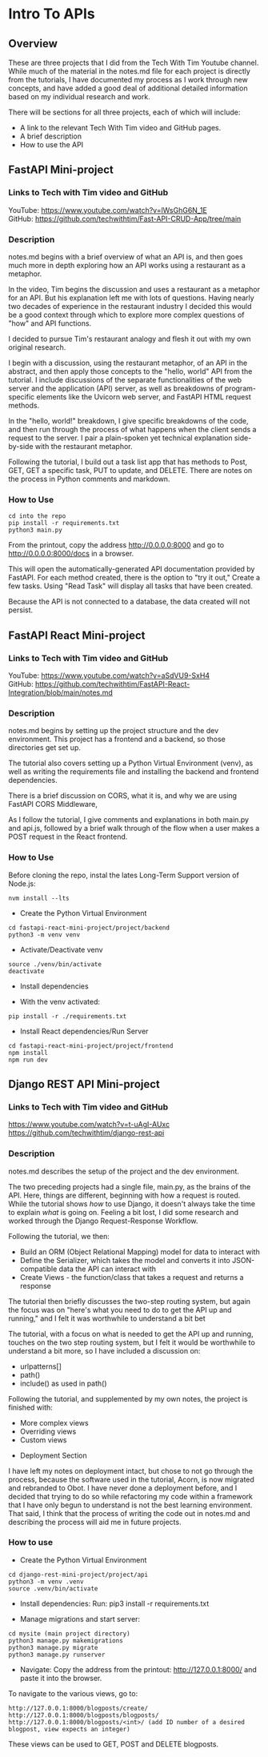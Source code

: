 # Intro To APIs

## Overview

These are three projects that I did from the Tech With Tim Youtube channel. While much of the material in the notes.md file for each project is directly from the tutorials, I have documented my process as I work through new concepts, and have added a good deal of additional detailed information based on my individual research and work.

There will be sections for all three projects, each of which will include:
- A link to the relevant Tech With Tim video and GitHub pages.
- A brief description
- How to use the API


## FastAPI Mini-project

### Links to Tech with Tim video and GitHub
YouTube: https://www.youtube.com/watch?v=lWsGhG6N_1E<br>
GitHub: https://github.com/techwithtim/Fast-API-CRUD-App/tree/main<br>


### Description

notes.md begins with a brief overview of what an API is, and then goes much more in depth exploring how an API works using a restaurant as a metaphor. 

In the video, Tim begins the discussion and uses a restaurant as a metaphor for an API. But his explanation left me with lots of questions. Having nearly two decades of experience in the restaurant industry I decided this would be a good context through which to explore more complex questions of "how" and API functions.

I decided to pursue Tim's restaurant analogy and flesh it out with my own original research.

I begin with a discussion, using the restaurant metaphor, of an API in the abstract, and then apply those concepts to the "hello, world" API from the tutorial. I include discussions of the separate functionalities of the web server and the application (API) server, as well as breakdowns of program-specific elements like the Uvicorn web server, and FastAPI HTML request methods.

In the "hello, world!" breakdown, I give specific breakdowns of the code, and then run through the process of what happens when the client sends a request to the server. I pair a plain-spoken yet technical explanation side-by-side with the restaurant metaphor.

Following the tutorial, I build out a task list app that has methods to Post, GET, GET a specific task, PUT to update, and DELETE. There are notes on the process in Python comments and markdown.


### How to Use

```
cd into the repo
pip install -r requirements.txt
python3 main.py
```
From the printout, copy the address http://0.0.0.0:8000 and go to http://0.0.0.0:8000/docs in a browser.

This will open the automatically-generated API documentation provided by FastAPI. For each method created, there is the option to "try it out," Create a few tasks. Using "Read Task" will display all tasks that have been created. 

Because the API is not connected to a database, the data created will not persist.


## FastAPI React Mini-project

### Links to Tech with Tim video and GitHub
YouTube: https://www.youtube.com/watch?v=aSdVU9-SxH4<br>
GitHub: https://github.com/techwithtim/FastAPI-React-Integration/blob/main/notes.md<br>


### Description

notes.md begins by setting up the project structure and the dev environment. This project has a frontend and a backend, so those directories get set up.

The tutorial also covers setting up a Python Virtual Environment (venv), as well as writing the requirements file and installing the backend and frontend dependencies. 

There is a brief discussion on CORS, what it is, and why we are using FastAPI CORS Middleware, 

As I follow the tutorial, I give comments and explanations in both main.py and api.js, followed by a brief walk through of the flow when a user makes a POST request in the React frontend.


### How to Use

Before cloning the repo, instal the lates Long-Term Support version of Node.js:
```
nvm install --lts
```

* Create the Python Virtual Environment
```
cd fastapi-react-mini-project/project/backend
python3 -m venv venv
```

* Activate/Deactivate venv
```
source ./venv/bin/activate
deactivate
```

* Install dependencies
- With the venv activated:
```
pip install -r ./requirements.txt
```

* Install React dependencies/Run Server
```
cd fastapi-react-mini-project/project/frontend
npm install
npm run dev
```


## Django REST API Mini-project

### Links to Tech with Tim video and GitHub
https://www.youtube.com/watch?v=t-uAgI-AUxc<br>
https://github.com/techwithtim/django-rest-api<br>


### Description

notes.md describes the setup of the project and the dev environment. 

The two preceding projects had a single file, main.py, as the brains of the API. Here, things are different, beginning with how a request is routed. While the tutorial shows *how* to use Django, it doesn't always take the time to explain *what* is going on. Feeling a bit lost, I did some research and worked through the Django Request-Response Workflow.

Following the tutorial, we then:
- Build an ORM (Object Relational Mapping) model for data to interact with
- Define the Serializer, which takes the model and converts it into JSON-compatible data the API can interact with
- Create Views - the function/class that takes a request and returns a response

The tutorial then briefly discusses the two-step routing system, but again the focus was on "here's what you need to do to get the API up and running," and I felt it was worthwhile to understand a bit bet

The tutorial, with a focus on what is needed to get the API up and running, touches on the two step routing system, but I felt it would be worthwhile to understand a bit more, so I have included a discussion on:
- urlpatterns[]
- path()
- include() as used in path()

Following the tutorial, and supplemented by my own notes, the project is finished with:
- More complex views
- Overriding views
- Custom views

* Deployment Section

I have left my notes on deployment intact, but chose to not go through the process, because the software used in the tutorial, Acorn, is now migrated and rebranded to Obot. I have never done a deployment before, and I decided that trying to do so while refactoring my code within a framework that I have only begun to understand is not the best learning environment. That said, I think that the process of writing the code out in notes.md and describing the process will aid me in future projects.


### How to use

* Create the Python Virtual Environment
```
cd django-rest-mini-project/project/api
python3 -m venv .venv
source .venv/bin/activate
```

* Install dependencies: Run:
pip3 install -r requirements.txt


- Manage migrations and start server:
```
cd mysite (main project directory)
python3 manage.py makemigrations
python3 manage.py migrate
python3 manage.py runserver
```

- Navigate:
Copy the address from the printout: http://127.0.0.1:8000/ and paste it into the browser.

To navigate to the various views, go to:

```
http://127.0.0.1:8000/blogposts/create/
http://127.0.0.1:8000/blogposts/blogposts/
http://127.0.0.1:8000/blogposts/<int>/ (add ID number of a desired blogpost, view expects an integer)
```

These views can be used to GET, POST and DELETE blogposts.




